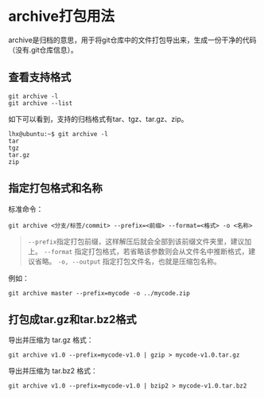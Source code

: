 # archive打包用法

archive是归档的意思，用于将git仓库中的文件打包导出来，生成一份干净的代码（没有.git仓库信息）。

## 查看支持格式

```
git archive -l
git archive --list
```

如下可以看到，支持的归档格式有tar、tgz、tar.gz、zip。

```
lhx@ubuntu:~$ git archive -l
tar
tgz
tar.gz
zip
```

## 指定打包格式和名称

标准命令：

```
git archive <分支/标签/commit> --prefix=<前缀> --format=<格式> -o <名称>
```

> `--prefix`指定打包前缀，这样解压后就会全部到该前缀文件夹里，建议加上。
> `--format` 指定打包格式，若省略该参数则会从文件名中推断格式，建议省略。
> `-o, --output` 指定打包文件名，也就是压缩包名称。

例如：
```
git archive master --prefix=mycode -o ../mycode.zip
```

## 打包成tar.gz和tar.bz2格式

导出并压缩为 tar.gz 格式：

```
git archive v1.0 --prefix=mycode-v1.0 | gzip > mycode-v1.0.tar.gz
```

导出并压缩为 tar.bz2 格式：

```
git archive v1.0 --prefix=mycode-v1.0 | bzip2 > mycode-v1.0.tar.bz2
```

